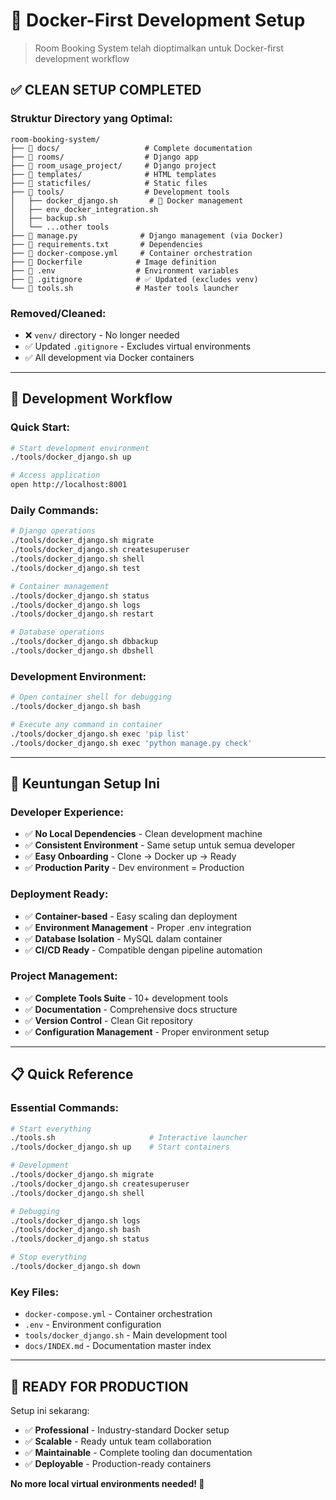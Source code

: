 # 🐳 Docker-First Development Setup

> Room Booking System telah dioptimalkan untuk Docker-first development workflow

## ✅ **CLEAN SETUP COMPLETED**

### **Struktur Directory yang Optimal:**
```
room-booking-system/
├── 📁 docs/                   # Complete documentation
├── 📁 rooms/                  # Django app
├── 📁 room_usage_project/     # Django project  
├── 📁 templates/              # HTML templates
├── 📁 staticfiles/            # Static files
├── 📁 tools/                  # Development tools
│   ├── docker_django.sh       # 🐳 Docker management
│   ├── env_docker_integration.sh
│   ├── backup.sh
│   └── ...other tools
├── 📄 manage.py              # Django management (via Docker)
├── 📄 requirements.txt       # Dependencies
├── 📄 docker-compose.yml     # Container orchestration
├── 📄 Dockerfile            # Image definition
├── 📄 .env                  # Environment variables
├── 📄 .gitignore            # ✅ Updated (excludes venv)
└── 📄 tools.sh              # Master tools launcher
```

### **Removed/Cleaned:**
- ❌ `venv/` directory - No longer needed
- ✅ Updated `.gitignore` - Excludes virtual environments
- ✅ All development via Docker containers

---

## 🚀 **Development Workflow**

### **Quick Start:**
```bash
# Start development environment
./tools/docker_django.sh up

# Access application
open http://localhost:8001
```

### **Daily Commands:**
```bash
# Django operations
./tools/docker_django.sh migrate
./tools/docker_django.sh createsuperuser
./tools/docker_django.sh shell
./tools/docker_django.sh test

# Container management
./tools/docker_django.sh status
./tools/docker_django.sh logs
./tools/docker_django.sh restart

# Database operations
./tools/docker_django.sh dbbackup
./tools/docker_django.sh dbshell
```

### **Development Environment:**
```bash
# Open container shell for debugging
./tools/docker_django.sh bash

# Execute any command in container
./tools/docker_django.sh exec 'pip list'
./tools/docker_django.sh exec 'python manage.py check'
```

---

## 🎯 **Keuntungan Setup Ini**

### **Developer Experience:**
- ✅ **No Local Dependencies** - Clean development machine
- ✅ **Consistent Environment** - Same setup untuk semua developer
- ✅ **Easy Onboarding** - Clone → Docker up → Ready
- ✅ **Production Parity** - Dev environment = Production

### **Deployment Ready:**
- ✅ **Container-based** - Easy scaling dan deployment
- ✅ **Environment Management** - Proper .env integration
- ✅ **Database Isolation** - MySQL dalam container
- ✅ **CI/CD Ready** - Compatible dengan pipeline automation

### **Project Management:**
- ✅ **Complete Tools Suite** - 10+ development tools
- ✅ **Documentation** - Comprehensive docs structure
- ✅ **Version Control** - Clean Git repository
- ✅ **Configuration Management** - Proper environment setup

---

## 📋 **Quick Reference**

### **Essential Commands:**
```bash
# Start everything
./tools.sh                     # Interactive launcher
./tools/docker_django.sh up    # Start containers

# Development
./tools/docker_django.sh migrate
./tools/docker_django.sh createsuperuser
./tools/docker_django.sh shell

# Debugging
./tools/docker_django.sh logs
./tools/docker_django.sh bash
./tools/docker_django.sh status

# Stop everything
./tools/docker_django.sh down
```

### **Key Files:**
- `docker-compose.yml` - Container orchestration
- `.env` - Environment configuration
- `tools/docker_django.sh` - Main development tool
- `docs/INDEX.md` - Documentation master index

---

## 🎉 **READY FOR PRODUCTION**

Setup ini sekarang:
- ✅ **Professional** - Industry-standard Docker setup
- ✅ **Scalable** - Ready untuk team collaboration
- ✅ **Maintainable** - Complete tooling dan documentation
- ✅ **Deployable** - Production-ready containers

**No more local virtual environments needed! 🚀**
